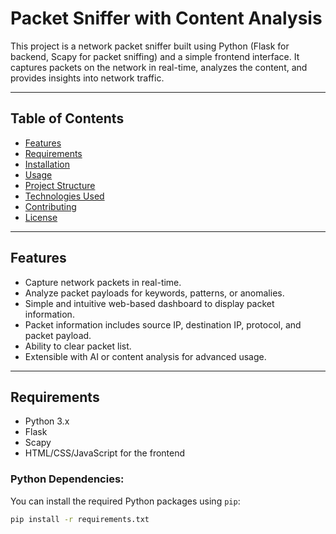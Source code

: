 # Packet Sniffer with Content Analysis

This project is a network packet sniffer built using Python (Flask for backend, Scapy for packet sniffing) and a simple frontend interface. It captures packets on the network in real-time, analyzes the content, and provides insights into network traffic.

---

## Table of Contents

- [Features](#features)
- [Requirements](#requirements)
- [Installation](#installation)
- [Usage](#usage)
- [Project Structure](#project-structure)
- [Technologies Used](#technologies-used)
- [Contributing](#contributing)
- [License](#license)

---

## Features

- Capture network packets in real-time.
- Analyze packet payloads for keywords, patterns, or anomalies.
- Simple and intuitive web-based dashboard to display packet information.
- Packet information includes source IP, destination IP, protocol, and packet payload.
- Ability to clear packet list.
- Extensible with AI or content analysis for advanced usage.

---

## Requirements

- Python 3.x
- Flask
- Scapy
- HTML/CSS/JavaScript for the frontend

### Python Dependencies:

You can install the required Python packages using `pip`:

```bash
pip install -r requirements.txt
